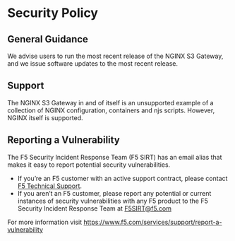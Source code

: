# Security Policy

## General Guidance

We advise users to run the most recent release of the NGINX S3 Gateway, and we issue software updates to the most recent release.

## Support

The NGINX S3 Gateway in and of itself is an unsupported example of a collection of NGINX configuration, containers and njs scripts.
However, NGINX itself is supported.

## Reporting a Vulnerability

The F5 Security Incident Response Team (F5 SIRT) has an email alias that makes it easy to report potential security vulnerabilities.

- If you’re an F5 customer with an active support contract, please contact [F5 Technical Support](https://www.f5.com/services/support).
- If you aren’t an F5 customer, please report any potential or current instances of security vulnerabilities with any F5 product to the F5 Security Incident Response Team at F5SIRT@f5.com

For more information visit https://www.f5.com/services/support/report-a-vulnerability
